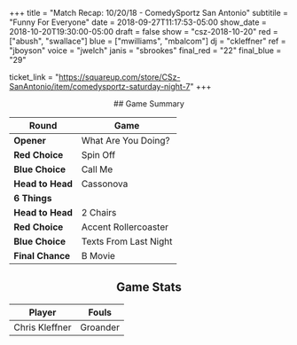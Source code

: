 +++
title = "Match Recap: 10/20/18 - ComedySportz San Antonio"
subtitile = "Funny For Everyone"
date = 2018-09-27T11:17:53-05:00
show_date = 2018-10-20T19:30:00-05:00
draft = false
show = "csz-2018-10-20"
red = ["abush", "swallace"]
blue = ["mwilliams", "mbalcom"]
dj = "ckleffner"
ref = "jboyson"
voice = "jwelch"
janis = "sbrookes"
final_red = "22"
final_blue = "29"

ticket_link = "https://squareup.com/store/CSz-SanAntonio/item/comedysportz-saturday-night-7"
+++
<center>
## Game Summary

| **Round** | **Game** |
|--------------|------|
| **Opener**       |What Are You Doing?|
| **Red Choice**   |Spin Off      |
| **Blue Choice**  |Call Me     |
| **Head to Head** |Cassonova      |
| **6 Things**     |      |
| **Head to Head** |2 Chairs      |
| **Red Choice**   |Accent Rollercoaster      |
| **Blue Choice**  |Texts From Last Night      |
| **Final Chance** |B Movie     |

## Game Stats

| **Player** | **Fouls** |
|--------|-------|
|Chris Kleffner|Groander|

</center>
